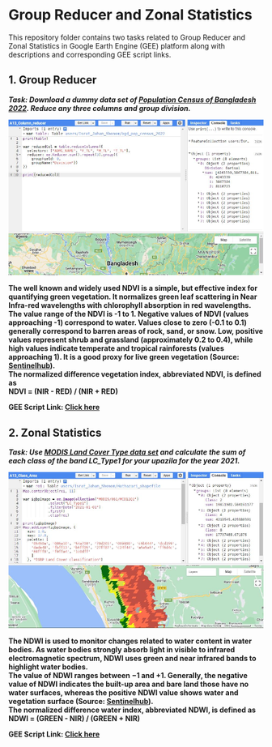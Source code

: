 # Group Reducer and Zonal Statistics
This repository folder contains two tasks related to Group Reducer and Zonal Statistics in Google Earth Engine (GEE) platform along with descriptions and corresponding GEE script links.
## 1. Group Reducer
*<b>Task:<b/> Download a dummy data set of [Population Census of Bangladesh 2022](https://data.humdata.org/dataset/cod-ps-bgd/resource/f23d4da2-e473-4960-9d94-37df92c8d044). Reduce any three columns and group division.*  
  
![Model](https://github.com/Israt-Jahan-Shonom/Google_Earth_Engine/blob/main/Group-Reducer-and-Zonal-Statistics/Column_reducer.JPG)  
  
The well known and widely used NDVI is a simple, but effective index for quantifying green vegetation. It normalizes green leaf scattering in Near Infra-red wavelengths with chlorophyll absorption in red wavelengths.<br>
The value range of the NDVI is -1 to 1. Negative values of NDVI (values approaching -1) correspond to water. Values close to zero (-0.1 to 0.1) generally correspond to barren areas of rock, sand, or snow. Low, positive values represent shrub and grassland (approximately 0.2 to 0.4), while high values indicate temperate and tropical rainforests (values approaching 1). It is a good proxy for live green vegetation (Source: [Sentinelhub](https://custom-scripts.sentinel-hub.com/custom-scripts/sentinel-2/ndvi/)).<br>
The normalized difference vegetation index, abbreviated NDVI, is defined as<br>
<b>NDVI = (NIR - RED) / (NIR + RED)<b/><br>  
  
<b>GEE Script Link:</b> [Click here](https://code.earthengine.google.com/a23f963e0f4ac87faacf46994969f78b)  
  
## 2. Zonal Statistics
*<b>Task:<b/> Use [MODIS Land Cover Type data set](https://developers.google.com/earth-engine/datasets/catalog/MODIS_061_MCD12Q1#bands) and calculate the sum of each class of the band LC_Type1 for your upazila for the year 2021.*  
  
![Model](https://github.com/Israt-Jahan-Shonom/Google_Earth_Engine/blob/main/Group-Reducer-and-Zonal-Statistics/Class_Area.JPG)  
  
The NDWI is used to monitor changes related to water content in water bodies. As water bodies strongly absorb light in visible to infrared electromagnetic spectrum, NDWI uses green and near infrared bands to highlight water bodies.<br>
The value of NDWI ranges between −1 and +1. Generally, the negative value of NDWI indicates the built-up area and bare land those have no water surfaces, whereas the positive NDWI value shows water and vegetation surface (Source: [Sentinelhub](https://custom-scripts.sentinel-hub.com/custom-scripts/hls/ndwi/)).<br>
The normalized difference water index, abbreviated NDWI, is defined as<br>
<b>NDWI = (GREEN - NIR) / (GREEN + NIR)<b/><br>  
  
<b>GEE Script Link:</b> [Click here](https://code.earthengine.google.com/8b6e707262289fd03a8f7407608efe75)  
